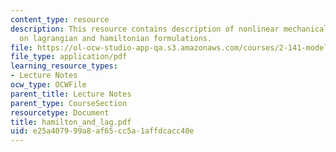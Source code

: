 ```yaml
---
content_type: resource
description: This resource contains description of nonlinear mechanical sytem based
  on lagrangian and hamiltonian formulations.
file: https://ol-ocw-studio-app-qa.s3.amazonaws.com/courses/2-141-modeling-and-simulation-of-dynamic-systems-fall-2006/e25a407999a8af65cc5a1affdcacc40e_hamilton_and_lag.pdf
file_type: application/pdf
learning_resource_types:
- Lecture Notes
ocw_type: OCWFile
parent_title: Lecture Notes
parent_type: CourseSection
resourcetype: Document
title: hamilton_and_lag.pdf
uid: e25a4079-99a8-af65-cc5a-1affdcacc40e
---
```

